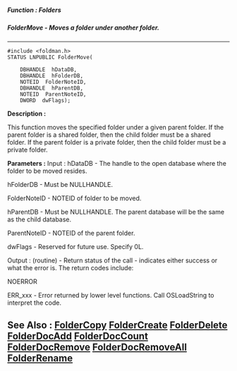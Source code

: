 ##### Function : Folders
##### FolderMove - Moves a folder under another folder.
---
```
#include <foldman.h>
STATUS LNPUBLIC FolderMove(

	DBHANDLE  hDataDB,
	DBHANDLE  hFolderDB,
	NOTEID  FolderNoteID,
	DBHANDLE  hParentDB,
	NOTEID  ParentNoteID,
	DWORD  dwFlags);
```
**Description :**

This function moves the specified folder under a given parent folder.  If the 
parent folder is a shared folder, then the child folder must be a shared 
folder.  If the parent folder is a private folder, then the child folder must 
be a private folder.

**Parameters :**
Input :
hDataDB  -  The handle to the open database where the folder to be moved resides.

hFolderDB  -  Must be NULLHANDLE.

FolderNoteID  -  NOTEID of folder to be moved.

hParentDB  -  Must be NULLHANDLE.  The parent database will be the same as the child database.

ParentNoteID  -  NOTEID of the parent folder.

dwFlags  -   Reserved for future use.  Specify  0L.

Output :
(routine)  -  Return status of the call - indicates either success or what the error is. The return codes include:

NOERROR

ERR_xxx - Error returned by lower level functions. Call OSLoadString to interpret the code.



**See Also :**
[FolderCopy](/reference/Func/FolderCopy)
[FolderCreate](/reference/Func/FolderCreate)
[FolderDelete](/reference/Func/FolderDelete)
[FolderDocAdd](/reference/Func/FolderDocAdd)
[FolderDocCount](/reference/Func/FolderDocCount)
[FolderDocRemove](/reference/Func/FolderDocRemove)
[FolderDocRemoveAll](/reference/Func/FolderDocRemoveAll)
[FolderRename](/reference/Func/FolderRename)
---
